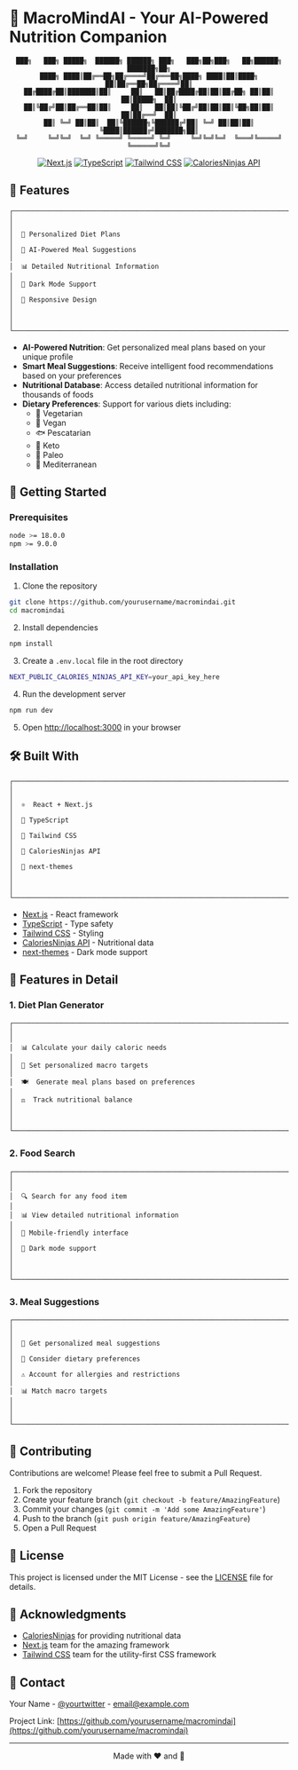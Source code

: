 # 🥗 MacroMindAI - Your AI-Powered Nutrition Companion

<div align="center">

```ascii
███╗   ███╗ █████╗  ██████╗ ██████╗ ███╗   ███╗██╗███╗   ██╗██████╗ ███████╗██╗
████╗ ████║██╔══██╗██╔════╝██╔═══██╗████╗ ████║██║████╗  ██║██╔══██╗██╔════╝██║
██╔████╔██║███████║██║     ██║   ██║██╔████╔██║██║██╔██╗ ██║██║  ██║█████╗  ██║
██║╚██╔╝██║██╔══██║██║     ██║   ██║██║╚██╔╝██║██║██║╚██╗██║██║  ██║██╔══╝  ██║
██║ ╚═╝ ██║██║  ██║╚██████╗╚██████╔╝██║ ╚═╝ ██║██║██║ ╚████║██████╔╝███████╗██║
╚═╝     ╚═╝╚═╝  ╚═╝ ╚═════╝ ╚═════╝ ╚═╝     ╚═╝╚═╝╚═╝  ╚═══╝╚═════╝ ╚══════╝╚═╝
```

[![Next.js](https://img.shields.io/badge/Next.js-13.0-black?logo=next.js)](https://nextjs.org/)
[![TypeScript](https://img.shields.io/badge/TypeScript-5.0-blue?logo=typescript)](https://www.typescriptlang.org/)
[![Tailwind CSS](https://img.shields.io/badge/Tailwind_CSS-3.3-38B2AC?logo=tailwind-css)](https://tailwindcss.com/)
[![CaloriesNinjas API](https://img.shields.io/badge/CaloriesNinjas_API-1.0-green)](https://caloriesninjas.com/)

</div>

## 🌟 Features

```ascii
┌─────────────────────────────────────────────────────────────────────────────┐
│                                                                             │
│  🎯 Personalized Diet Plans                                                 │
│  🥗 AI-Powered Meal Suggestions                                            │
│  📊 Detailed Nutritional Information                                       │
│  🌙 Dark Mode Support                                                      │
│  📱 Responsive Design                                                      │
│                                                                             │
└─────────────────────────────────────────────────────────────────────────────┘
```

- **AI-Powered Nutrition**: Get personalized meal plans based on your unique profile
- **Smart Meal Suggestions**: Receive intelligent food recommendations based on your preferences
- **Nutritional Database**: Access detailed nutritional information for thousands of foods
- **Dietary Preferences**: Support for various diets including:
  - 🥬 Vegetarian
  - 🌱 Vegan
  - 🐟 Pescatarian
  - 🥑 Keto
  - 🥩 Paleo
  - 🥘 Mediterranean

## 🚀 Getting Started

### Prerequisites

```bash
node >= 18.0.0
npm >= 9.0.0
```

### Installation

1. Clone the repository
```bash
git clone https://github.com/yourusername/macromindai.git
cd macromindai
```

2. Install dependencies
```bash
npm install
```

3. Create a `.env.local` file in the root directory
```bash
NEXT_PUBLIC_CALORIES_NINJAS_API_KEY=your_api_key_here
```

4. Run the development server
```bash
npm run dev
```

5. Open [http://localhost:3000](http://localhost:3000) in your browser

## 🛠️ Built With

```ascii
┌─────────────────────────────────────────────────────────────────────────────┐
│                                                                             │
│  ⚛️  React + Next.js                                                       │
│  📝 TypeScript                                                             │
│  🎨 Tailwind CSS                                                           │
│  🔄 CaloriesNinjas API                                                     │
│  🌙 next-themes                                                            │
│                                                                             │
└─────────────────────────────────────────────────────────────────────────────┘
```

- [Next.js](https://nextjs.org/) - React framework
- [TypeScript](https://www.typescriptlang.org/) - Type safety
- [Tailwind CSS](https://tailwindcss.com/) - Styling
- [CaloriesNinjas API](https://caloriesninjas.com/) - Nutritional data
- [next-themes](https://github.com/pacocoursey/next-themes) - Dark mode support

## 📱 Features in Detail

### 1. Diet Plan Generator
```ascii
┌─────────────────────────────────────────────────────────────────────────────┐
│                                                                             │
│  📊 Calculate your daily caloric needs                                     │
│  🎯 Set personalized macro targets                                         │
│  🍽️  Generate meal plans based on preferences                              │
│  ⚖️  Track nutritional balance                                            │
│                                                                             │
└─────────────────────────────────────────────────────────────────────────────┘
```

### 2. Food Search
```ascii
┌─────────────────────────────────────────────────────────────────────────────┐
│                                                                             │
│  🔍 Search for any food item                                              │
│  📊 View detailed nutritional information                                  │
│  📱 Mobile-friendly interface                                              │
│  🌙 Dark mode support                                                      │
│                                                                             │
└─────────────────────────────────────────────────────────────────────────────┘
```

### 3. Meal Suggestions
```ascii
┌─────────────────────────────────────────────────────────────────────────────┐
│                                                                             │
│  🎯 Get personalized meal suggestions                                      │
│  🥗 Consider dietary preferences                                           │
│  ⚠️ Account for allergies and restrictions                                 │
│  📊 Match macro targets                                                    │
│                                                                             │
└─────────────────────────────────────────────────────────────────────────────┘
```

## 🤝 Contributing

Contributions are welcome! Please feel free to submit a Pull Request.

1. Fork the repository
2. Create your feature branch (`git checkout -b feature/AmazingFeature`)
3. Commit your changes (`git commit -m 'Add some AmazingFeature'`)
4. Push to the branch (`git push origin feature/AmazingFeature`)
5. Open a Pull Request

## 📝 License

This project is licensed under the MIT License - see the [LICENSE](LICENSE) file for details.

## 🙏 Acknowledgments

- [CaloriesNinjas](https://caloriesninjas.com/) for providing nutritional data
- [Next.js](https://nextjs.org/) team for the amazing framework
- [Tailwind CSS](https://tailwindcss.com/) team for the utility-first CSS framework

## 📧 Contact

Your Name - [@yourtwitter](https://twitter.com/yourtwitter) - email@example.com

Project Link: [https://github.com/yourusername/macromindai](https://github.com/yourusername/macromindai)

---

<div align="center">
Made with ❤️ and 🥗
</div> 